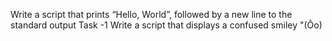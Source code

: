 Write a script that prints “Hello, World”, followed by a new line to the standard output
Task -1 Write a script that displays a confused smiley "(Ôo)
